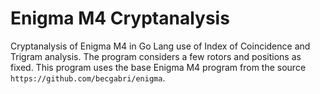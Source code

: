 # Enigma M4 Cryptanalysis
Cryptanalysis of Enigma M4 in Go Lang use of Index of Coincidence and Trigram analysis. The program considers a few rotors and positions as fixed. This program uses the base Enigma M4 program from the source `https://github.com/becgabri/enigma`.
